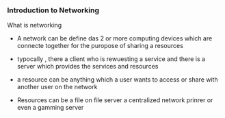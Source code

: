 ### Introduction to Networking 

What is networking 

- A network can be define das 2 or more computing devices which are connecte together for the puropose of sharing a resources 

- typocally , there a client who is rewuesting a service and  there is a server which provides the services and resources 

- a resource can be anything which a user wants to access or share with another user on the network 

- Resources can be a file on file server a centralized network prinrer or even a gamming server 
